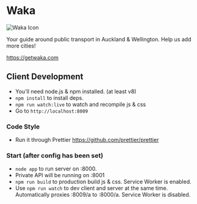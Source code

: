 # Waka
![Waka Icon](https://raw.githubusercontent.com/consindo/waka/master/dist/branding/launcher-icon-3x.png)

Your guide around public transport in Auckland & Wellington. Help us add more cities!

<https://getwaka.com>

## Client Development
- You'll need node.js & npm installed. (at least v8)
- `npm install` to install deps.
- `npm run watch:live` to watch and recompile js & css
- Go to `http://localhost:8009`

### Code Style
- Run it through Prettier <https://github.com/prettier/prettier>


### Start (after config has been set)
- `node app` to run server on :8000.
- Private API will be running on :8001
- `npm run build` to production build js & css. Service Worker is enabled.
- Use `npm run watch` to dev client and server at the same time. Automatically proxies :8009/a to :8000/a. Service Worker is disabled.